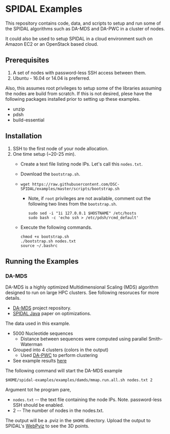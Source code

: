 # SPIDAL Examples
This repository contains code, data, and scripts to setup and run some of the SPIDAL algorithms such as DA-MDS and DA-PWC in a cluster of nodes.

It could also be used to setup SPIDAL in a cloud environment such on Amazon EC2 or an OpenStack based cloud.

## Prerequisites
1. A set of nodes with password-less SSH access between them.
2. Ubuntu - 16.04 or 14.04 is preferred.

Also, this assumes root privileges to setup some of the libraries assuming the nodes are build from scratch. If this is not desired, plese have the following packages installed prior to setting up these examples.

* unzip
* pdsh
* build-essential

## Installation
1. SSH to the first node of your node allocation.
2. One time setup (~20-25 min).
    * Create a text file listing node IPs. Let's call this `nodes.txt`.
    * Download the `bootstrap.sh`.
    * 
      ```
      wget https://raw.githubusercontent.com/DSC-SPIDAL/examples/master/scripts/bootstrap.sh 
      ```
      
        * Note, if `root` privileges are not available, comment out the following two lines from the `bootstrap.sh`.
            ```
            sudo sed -i "1i 127.0.0.1 $HOSTNAME" /etc/hosts
            sudo bash -c 'echo ssh > /etc/pdsh/rcmd_default'
            ```
    * Execute the following commands.
    
      ```
      chmod +x bootstrap.sh
      ./bootstrap.sh nodes.txt
      source ~/.bashrc
      ```
      
## Running the Examples

### DA-MDS
DA-MDS is a highly optimized Multidimensional Scaling (MDS) algorithm designed to run on large HPC clusters. See following resoruces for more details.

* [DA-MDS](https://github.com/DSC-SPIDAL/damds) project repository.
* [SPIDAL Java](https://www.researchgate.net/publication/291695433_SPIDAL_Java_High_Performance_Data_Analytics_with_Java_and_MPI_on_Large_Multicore_HPC_Clusters) paper on optimizations.

The data used in this example.

* 5000 Nucleotide sequences
    * Distance between sequences were computed using parallel Smith-Waterman
* Grouped into 4 clusters (colors in the output)
    * Used [DA-PWC](https://github.com/DSC-SPIDAL/dapwc) to perform clustering 
* See example results [here](https://spidal-gw.dsc.soic.indiana.edu/public/resultsets/1209626779)


The following command will start the DA-MDS example

```
$HOME/spidal-examples/examples/damds/mmap.run.all.sh nodes.txt 2
```

Argument tot he program pare,
* `nodes.txt` -- the text file containing the node IPs. Note. password-less SSH should be enabled.
* 2 -- The number of nodes in the nodes.txt.

The output will be a .pviz in the `$HOME` directory. Upload the output to SPIDAL's [WebPviz](https://spidal-gw.dsc.soic.indiana.edu/) to see the 3D points.




